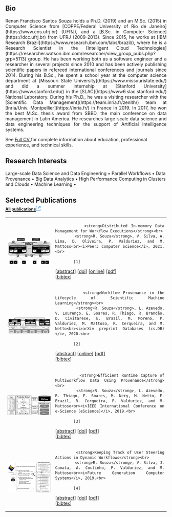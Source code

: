 ## <i class="fa fa-chevron-right"></i> Bio

<p style="text-align: justify;">
    Renan Francisco Santos Souza holds a Ph.D. (2019) and an M.Sc. (2015) in Computer Science from [COPPE/Federal University of Rio de Janeiro](https://www.cos.ufrj.br) (UFRJ), and a [B.Sc. in Computer Science](https://dcc.ufrj.br) from UFRJ (2009-2013). Since 2015, he works at [IBM Research Brazil](https://www.research.ibm.com/labs/brazil/), where he is a Research Scientist in the [Intelligent Cloud Technologies](https://researcher.watson.ibm.com/researcher/view_group_pubs.php?grp=5113) group. He has been working both as a software engineer and a researcher in several projects since 2010 and has been actively publishing scientific papers in refereed international conferences and journals since 2014. During his B.Sc., he spent a school year at the computer science department at [Missouri State University](https://www.missouristate.edu/) and did a summer internship at [Stanford University](https://www.stanford.edu/) in the [SLAC](https://www6.slac.stanford.edu/) National Laboratory. During his Ph.D., he was a visiting researcher with the [Scientific Data Management](https://team.inria.fr/zenith/) team at [Inria/Univ. Montpellier](https://inria.fr/) in France in 2019. In 2017, he won the best M.Sc. thesis award from SBBD, the main conference on data management in Latin America. He researches large-scale data science and data engineering techniques for the support of Artificial Intelligence systems.
</p>


See 
<a href="/cv" target='_blank' class="fa fa-download">
    Full CV
</a>
for complete information about education, professional experience, and technical skills.


## <i class="fa fa-chevron-right"></i> Research Interests

<p style="text-align: justfy">
        Large-scale Data Science and Data Engineering &bull;
        Parallel Workflows &bull;
        Data Provenance &bull;
        Big Data Analytics &bull;
        High Performance Computing in Clusters and Clouds &bull;
        Machine Learning &bull;
</p>


<h2><i class="fa fa-chevron-right"></i> Selected Publications <a href="/publications">
<br/>
<span style="font-size: 60%"><strong>All publications</strong></span><img src="/images/external-link.png" style="border: 0; width: 0.7em;" /></a></h2>




<table class="table table-hover">

<tr>
<td class="col-md-3 hidden-xs hidden-sm" style="vertical-align: middle;"><a href='https://doi.org/10.7717/peerj-cs.527' target='_blank'><img src="images/publications/souza_distributed_2021.png" style="border:0"/></a> </td>
<td style="vertical-align: middle; text-align: justify;">
    
            <strong>Distributed In-memory Data Management for Workflow Executions</strong><br>
            <strong>R. Souza</strong>, V. Silva, A. Lima, D. Oliveira, P. Valduriez, and M. Mattoso<br><i>PeerJ Computer Science</i>, 2021.<br>
            
            [1] 
[<a href='javascript: none'
    onclick='$("#abs_souza_distributed_2021").toggle()'>abstract</a>] [<a href='https://doi.org/10.7717/peerj-cs.527' target='_blank'>doi</a>]  [<a href='https://peerj.com/articles/cs-527/' target='_blank'>online</a>]  [<a href='https://arxiv.org/ftp/arxiv/papers/2105/2105.04720.pdf' target='_blank'>pdf</a>]  
            [<a href='javascript: none'
            onclick='$("#bib_souza_distributed_2021").toggle()'>bibtex</a>]<br>
            
<div id="abs_souza_distributed_2021" style="text-align: justify; display: none" markdown="1">
<strong>Abstract. </strong>Complex scientific experiments from various domains are typically modeled as workflows and executed on large-scale machines using a Parallel Workflow Management System (WMS). Since such executions usually last for hours or days, some WMSs provide user steering support, i.e., they allow users to run data analyses and, depending on the results, adapt the workflows at runtime. A challenge in the parallel execution control design is to manage workflow data for efficient executions while enabling user steering support. Data access for high scalability is typically transaction-oriented, while for data analysis, it is online analytical-oriented so that managing such hybrid workloads makes the challenge even harder. In this work, we present SchalaDB, an architecture with a set of design principles and techniques based on distributed in-memory data management for efficient workflow execution control and user steering. We propose a distributed data design for scalable workflow task scheduling and high availability driven by a parallel and distributed in-memory DBMS. To evaluate our proposal, we develop d-Chiron, a WMS designed according to SchalaDB's principles. We carry out an extensive experimental evaluation on an HPC cluster with up to 960 computing cores. Among other analyses, we show that even when running data analyses for user steering, SchalaDB's overhead is negligible for workloads composed of hundreds of concurrent tasks on shared data. Our results encourage workflow engine developers to follow a parallel and distributed data-oriented approach not only for scheduling and monitoring but also for user steering.
</div>

            
<div id="bib_souza_distributed_2021" style="display: none; background-color: #eee; font-family:Courier; font-size: 0.8em; text-align: justify; border-color: gray; border: 1px solid lightgray;">
@article&#123;souza_distributed_2021,<br/>&nbsp;&nbsp;abstract = &#123;Complex scientific experiments from various domains are typically modeled as workflows and executed on large-scale machines using a Parallel Workflow Management System (WMS). Since such executions usually last for hours or days, some WMSs provide user steering support, i.e., they allow users to run data analyses and, depending on the results, adapt the workflows at runtime. A challenge in the parallel execution control design is to manage workflow data for efficient executions while enabling user steering support. Data access for high scalability is typically transaction-oriented, while for data analysis, it is online analytical-oriented so that managing such hybrid workloads makes the challenge even harder. In this work, we present SchalaDB, an architecture with a set of design principles and techniques based on distributed in-memory data management for efficient workflow execution control and user steering. We propose a distributed data design for scalable workflow task scheduling and high availability driven by a parallel and distributed in-memory DBMS. To evaluate our proposal, we develop d-Chiron, a WMS designed according to SchalaDB's principles. We carry out an extensive experimental evaluation on an HPC cluster with up to 960 computing cores. Among other analyses, we show that even when running data analyses for user steering, SchalaDB's overhead is negligible for workloads composed of hundreds of concurrent tasks on shared data. Our results encourage workflow engine developers to follow a parallel and distributed data-oriented approach not only for scheduling and monitoring but also for user steering.&#125;,<br/>&nbsp;&nbsp;author = &#123;Souza, R. and Silva, V. and Lima, A. A. B. and Oliveira, D. and Valduriez, P. and Mattoso, M.&#125;,<br/>&nbsp;&nbsp;doi = &#123;10.7717/peerj-cs.527&#125;,<br/>&nbsp;&nbsp;journal = &#123;PeerJ Computer Science&#125;,<br/>&nbsp;&nbsp;link = &#123;https://peerj.com/articles/cs-527/&#125;,<br/>&nbsp;&nbsp;pages = &#123;1--30&#125;,<br/>&nbsp;&nbsp;pdf = &#123;https://arxiv.org/ftp/arxiv/papers/2105/2105.04720.pdf&#125;,<br/>&nbsp;&nbsp;title = &#123;Distributed In-memory Data Management for Workflow Executions&#125;,<br/>&nbsp;&nbsp;volume = &#123;7&#125;,<br/>&nbsp;&nbsp;year = &#123;2021&#125;<br/>&#125;<br/><br/>
</div>

        
</td>
</tr>


<tr>
<td class="col-md-3 hidden-xs hidden-sm" style="vertical-align: middle;"><img src="images/publications/asouza2020workflow.png" style="border:0"/></td>
<td style="vertical-align: middle; text-align: justify;">
    
            <strong>Workflow Provenance in the Lifecycle of Scientific Machine Learning</strong><br>
            <strong>R. Souza</strong>, L. Azevedo, V. Lourenço, E. Soares, R. Thiago, R. Brandão, D. Civitarese, E. Brazil, M. Moreno, P. Valduriez, M. Mattoso, R. Cerqueira, and M. Netto<br><i>arXiv preprint Databases (cs.DB)</i>, 2020.<br>
            
            [2] 
[<a href='javascript: none'
    onclick='$("#abs_asouza2020workflow").toggle()'>abstract</a>] [<a href='https://arxiv.org/abs/2010.00330' target='_blank'>online</a>]  [<a href='https://arxiv.org/pdf/2010.00330.pdf' target='_blank'>pdf</a>]  
            [<a href='javascript: none'
            onclick='$("#bib_asouza2020workflow").toggle()'>bibtex</a>]<br>
            
<div id="abs_asouza2020workflow" style="text-align: justify; display: none" markdown="1">
<strong>Abstract. </strong>Machine Learning (ML) has already fundamentally changed several businesses. More recently, it has also been profoundly impacting the computational science and engineering domains, like geoscience, climate science, and health science. In these domains, users need to perform comprehensive data analyses combining scientific data and ML models to provide for critical requirements, such as reproducibility, model explainability, and experiment data understanding.  However, scientific ML is multidisciplinary, heterogeneous, and affected by the physical constraints of the domain, making such analyses even more challenging. In this work, we leverage workflow provenance techniques to build a holistic view to support the lifecycle of scientific ML.
We contribute with (i) characterization of the lifecycle and taxonomy for data analyses; (ii) design principles to build this view, with a W3C PROV compliant data representation and a reference system architecture; and (iii) lessons learned after an evaluation in an Oil & Gas case using an HPC cluster with 393 nodes and 946 GPUs.
The experiments show that the principles enable queries that integrate domain semantics with ML models while keeping low overhead (<1%), high scalability, and an order of magnitude of query acceleration under certain workloads against without our representation.
</div>

            
<div id="bib_asouza2020workflow" style="display: none; background-color: #eee; font-family:Courier; font-size: 0.8em; text-align: justify; border-color: gray; border: 1px solid lightgray;">
@article&#123;asouza2020workflow,<br/>&nbsp;&nbsp;abstract = &#123;Machine Learning (ML) has already fundamentally changed several businesses. More recently, it has also been profoundly impacting the computational science and engineering domains, like geoscience, climate science, and health science. In these domains, users need to perform comprehensive data analyses combining scientific data and ML models to provide for critical requirements, such as reproducibility, model explainability, and experiment data understanding.  However, scientific ML is multidisciplinary, heterogeneous, and affected by the physical constraints of the domain, making such analyses even more challenging. In this work, we leverage workflow provenance techniques to build a holistic view to support the lifecycle of scientific ML.<br/>We contribute with (i) characterization of the lifecycle and taxonomy for data analyses; (ii) design principles to build this view, with a W3C PROV compliant data representation and a reference system architecture; and (iii) lessons learned after an evaluation in an Oil \& Gas case using an HPC cluster with 393 nodes and 946 GPUs.<br/>The experiments show that the principles enable queries that integrate domain semantics with ML models while keeping low overhead (<1\%), high scalability, and an order of magnitude of query acceleration under certain workloads against without our representation.&#125;,<br/>&nbsp;&nbsp;author = &#123;Renan Souza and Leonardo G. Azevedo and Vítor Lourenço and Elton Soares and Raphael Thiago and Rafael Brandão and Daniel Civitarese and Emilio Vital Brazil and Marcio Moreno and Patrick Valduriez and Marta Mattoso and Renato Cerqueira and Marco A. S. Netto&#125;,<br/>&nbsp;&nbsp;journal = &#123;arXiv preprint Databases (cs.DB)&#125;,<br/>&nbsp;&nbsp;link = &#123;https://arxiv.org/abs/2010.00330&#125;,<br/>&nbsp;&nbsp;pages = &#123;1--21&#125;,<br/>&nbsp;&nbsp;pdf = &#123;https://arxiv.org/pdf/2010.00330.pdf&#125;,<br/>&nbsp;&nbsp;title = &#123;Workflow Provenance in the Lifecycle of Scientific Machine Learning&#125;,<br/>&nbsp;&nbsp;year = &#123;2020&#125;<br/>&#125;<br/><br/>
</div>

        
</td>
</tr>


<tr>
<td class="col-md-3 hidden-xs hidden-sm" style="vertical-align: middle;"><a href='https://doi.org/10.1109/eScience.2019.00047' target='_blank'><img src="images/publications/souza_efficient_2019.png" style="border:0"/></a> </td>
<td style="vertical-align: middle; text-align: justify;">
    
            <strong>Efficient Runtime Capture of Multiworkflow Data Using Provenance</strong><br>
            <strong>R. Souza</strong>, L. Azevedo, R. Thiago, E. Soares, M. Nery, M. Netto, E. Brazil, R. Cerqueira, P. Valduriez, and M. Mattoso<br><i>IEEE International Conference on e-Science (eScience)</i>, 2019.<br>
            
            [3] 
[<a href='javascript: none'
    onclick='$("#abs_souza_efficient_2019").toggle()'>abstract</a>] [<a href='https://doi.org/10.1109/eScience.2019.00047' target='_blank'>doi</a>]  [<a href='https://hal-lirmm.ccsd.cnrs.fr/lirmm-02265932/document' target='_blank'>pdf</a>]  
            [<a href='javascript: none'
            onclick='$("#bib_souza_efficient_2019").toggle()'>bibtex</a>]<br>
            
<div id="abs_souza_efficient_2019" style="text-align: justify; display: none" markdown="1">
<strong>Abstract. </strong>Computational  Science  and  Engineering  (CSE) projects are typically developed by multidisciplinary teams. Despite being part of the same project, each team manages its own workflows, using  specific  execution  environments  and  data processingtools. Analyzing the data processed by all workflows globally is a core task in a CSE project. However, this analysis is hard because the data generated by these workflows are not integrated. In addition, since these workflows may take a long time to execute, data analysis needs to be done at runtime to reduce cost and time of the CSE project. A typical solution in scientific data analysis is to capture and relate the data in a provenance database while the workflows run, thus allowing for data analysisat runtime. However, the main problem is that such data capture competes with the running workflows, adding significant overhead to their execution. To mitigate this problem, we introduce in this paper a system called ProvLake, which adopts design principles for providing efficientdistributed data capture from the workflows. While capturing the data, ProvLake logically integrates and ingests them into a provenance database ready for analyses at runtime. We validated  ProvLake ina  real  use  case  in  the  O&G  industry encompassing four workflows that process 5TB datasets for a deep learning classifier. Compared with Komadu, the closest solution that meets our goals, our approach enables runtime multiworkflow data analysis with much smaller overhead, such as 0.1%.<br/><strong>Keywords: </strong> Multiworkflow provenance, Multi-Data Lineage, Data Lake Provenance, ProvLake
</div>

            
<div id="bib_souza_efficient_2019" style="display: none; background-color: #eee; font-family:Courier; font-size: 0.8em; text-align: justify; border-color: gray; border: 1px solid lightgray;">
@inproceedings&#123;souza_efficient_2019,<br/>&nbsp;&nbsp;abstract = &#123;Computational  Science  and  Engineering  (CSE) projects are typically developed by multidisciplinary teams. Despite being part of the same project, each team manages its own workflows, using  specific  execution  environments  and  data processingtools. Analyzing the data processed by all workflows globally is a core task in a CSE project. However, this analysis is hard because the data generated by these workflows are not integrated. In addition, since these workflows may take a long time to execute, data analysis needs to be done at runtime to reduce cost and time of the CSE project. A typical solution in scientific data analysis is to capture and relate the data in a provenance database while the workflows run, thus allowing for data analysisat runtime. However, the main problem is that such data capture competes with the running workflows, adding significant overhead to their execution. To mitigate this problem, we introduce in this paper a system called ProvLake, which adopts design principles for providing efficientdistributed data capture from the workflows. While capturing the data, ProvLake logically integrates and ingests them into a provenance database ready for analyses at runtime. We validated  ProvLake ina  real  use  case  in  the  O&G  industry encompassing four workflows that process 5TB datasets for a deep learning classifier. Compared with Komadu, the closest solution that meets our goals, our approach enables runtime multiworkflow data analysis with much smaller overhead, such as 0.1\%.&#125;,<br/>&nbsp;&nbsp;author = &#123;Souza, Renan and Azevedo, Leonardo and Thiago, Raphael and Soares, Elton and Nery, Marcelo and Netto, Marco and Brazil, Emilio Vital and Cerqueira, Renato and Valduriez, Patrick and Mattoso, Marta&#125;,<br/>&nbsp;&nbsp;booktitle = &#123;&#123;IEEE&#125; International Conference on e-Science (eScience)&#125;,<br/>&nbsp;&nbsp;doi = &#123;10.1109/eScience.2019.00047&#125;,<br/>&nbsp;&nbsp;keyword = &#123;Multiworkflow provenance, Multi-Data Lineage, Data Lake Provenance, ProvLake&#125;,<br/>&nbsp;&nbsp;pages = &#123;1--10&#125;,<br/>&nbsp;&nbsp;pdf = &#123;https://hal-lirmm.ccsd.cnrs.fr/lirmm-02265932/document&#125;,<br/>&nbsp;&nbsp;title = &#123;Efficient Runtime Capture of Multiworkflow Data Using Provenance&#125;,<br/>&nbsp;&nbsp;year = &#123;2019&#125;<br/>&#125;<br/><br/>
</div>

        
</td>
</tr>


<tr>
<td class="col-md-3 hidden-xs hidden-sm" style="vertical-align: middle;"><a href='https://doi.org/10.1016/j.future.2019.05.011' target='_blank'><img src="images/publications/souza_keeping_2019.png" style="border:0"/></a> </td>
<td style="vertical-align: middle; text-align: justify;">
    
            <strong>Keeping Track of User Steering Actions in Dynamic Workflows</strong><br>
            <strong>R. Souza</strong>, V. Silva, J. Camata, A. Coutinho, P. Valduriez, and M. Mattoso<br><i>Future Generation Computer Systems</i>, 2019.<br>
            
            [4] 
[<a href='javascript: none'
    onclick='$("#abs_souza_keeping_2019").toggle()'>abstract</a>] [<a href='https://doi.org/10.1016/j.future.2019.05.011' target='_blank'>doi</a>]  [<a href='https://hal-lirmm.ccsd.cnrs.fr/lirmm-02127456/document' target='_blank'>pdf</a>]  
            [<a href='javascript: none'
            onclick='$("#bib_souza_keeping_2019").toggle()'>bibtex</a>]<br>
            
<div id="abs_souza_keeping_2019" style="text-align: justify; display: none" markdown="1">
<strong>Abstract. </strong>In long-lasting scientific workflow executions in HPC machines, computational scientists (the users in this work) often need to fine-tune several workflow parameters. These tunings are done through user steering actions that may significantly improve performance (e.g., reduce execution time) or improve the overall results. However, in executions that last for weeks, users can lose track of what has been adapted if the tunings are not properly registered. In this work, we build on provenance data management to address the problem of tracking online parameter fine-tuning in dynamic workflows steered by users. We propose a lightweight solution to capture and manage provenance of the steering actions online with negligible overhead. The resulting provenance database relates tuning data with data for domain, dataflow provenance, execution, and performance, and is available for analysis at runtime. We show how users may get a detailed view of the execution, providing insights to determine when and how to tune. We discuss the applicability of our solution in different domains and validate its ability to allow for online capture and analyses of parameter fine-tunings in a real workflow in the Oil and Gas industry. In this experiment, the user could determine which tuned parameters influenced simulation accuracy and performance. The observed overhead for keeping track of user steering actions at runtime is less than 1% of total execution time.<br/><strong>Keywords: </strong> Dynamic workflows, Computational steering, Provenance data, Parameter tuning
</div>

            
<div id="bib_souza_keeping_2019" style="display: none; background-color: #eee; font-family:Courier; font-size: 0.8em; text-align: justify; border-color: gray; border: 1px solid lightgray;">
@article&#123;souza_keeping_2019,<br/>&nbsp;&nbsp;abstract = &#123;In long-lasting scientific workflow executions in HPC machines, computational scientists (the users in this work) often need to fine-tune several workflow parameters. These tunings are done through user steering actions that may significantly improve performance (e.g., reduce execution time) or improve the overall results. However, in executions that last for weeks, users can lose track of what has been adapted if the tunings are not properly registered. In this work, we build on provenance data management to address the problem of tracking online parameter fine-tuning in dynamic workflows steered by users. We propose a lightweight solution to capture and manage provenance of the steering actions online with negligible overhead. The resulting provenance database relates tuning data with data for domain, dataflow provenance, execution, and performance, and is available for analysis at runtime. We show how users may get a detailed view of the execution, providing insights to determine when and how to tune. We discuss the applicability of our solution in different domains and validate its ability to allow for online capture and analyses of parameter fine-tunings in a real workflow in the Oil and Gas industry. In this experiment, the user could determine which tuned parameters influenced simulation accuracy and performance. The observed overhead for keeping track of user steering actions at runtime is less than 1\% of total execution time.&#125;,<br/>&nbsp;&nbsp;author = &#123;Souza, Renan and Silva, Vítor and Camata, Jose J. and Coutinho, Alvaro L. G. A. and Valduriez, Patrick and Mattoso, Marta&#125;,<br/>&nbsp;&nbsp;doi = &#123;10.1016/j.future.2019.05.011&#125;,<br/>&nbsp;&nbsp;issn = &#123;0167-739X&#125;,<br/>&nbsp;&nbsp;journal = &#123;Future Generation Computer Systems&#125;,<br/>&nbsp;&nbsp;keyword = &#123;Dynamic workflows, Computational steering, Provenance data, Parameter tuning&#125;,<br/>&nbsp;&nbsp;pages = &#123;624--643&#125;,<br/>&nbsp;&nbsp;pdf = &#123;https://hal-lirmm.ccsd.cnrs.fr/lirmm-02127456/document&#125;,<br/>&nbsp;&nbsp;title = &#123;Keeping Track of User Steering Actions in Dynamic Workflows&#125;,<br/>&nbsp;&nbsp;volume = &#123;99&#125;,<br/>&nbsp;&nbsp;year = &#123;2019&#125;<br/>&#125;<br/><br/>
</div>

        
</td>
</tr>


</table>
